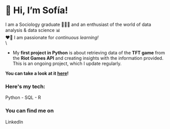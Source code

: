 
# 👋 Hi, I’m Sofía!
I am a Sociology graduate 🧑‍🤝‍🧑 and an enthusiast of the world of data analysis & data science 📊\
❤️‍🔥 I am passionate for _continuous learning!_\
\
- My **first project in Python** is about retrieving data of the **TFT game** from the **Riot Games API** and creating insights with the information provided. This is an ongoing project, which I update regularly.



**You can take a look at it [here](https://github.com/Sofia-A-Fayo-Freites/CS50-Python-Final-Project)!**



### Here's my tech:
Python - SQL - R

### You can find me on
LinkedIn
